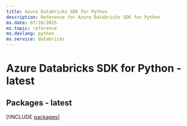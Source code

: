 ```yaml
---
title: Azure Databricks SDK for Python
description: Reference for Azure Databricks SDK for Python
ms.date: 07/10/2025
ms.topic: reference
ms.devlang: python
ms.service: databricks
---
```

# Azure Databricks SDK for Python - latest
## Packages - latest
[!INCLUDE [packages](databricks-index.md)]